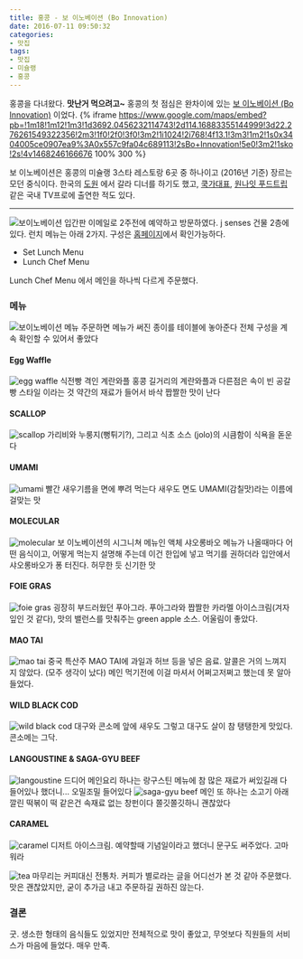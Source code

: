 ```yaml
---
title: 홍콩 - 보 이노베이션 (Bo Innovation)
date: 2016-07-11 09:50:32
categories:
- 맛집
tags:
- 맛집
- 미슐랭
- 홍콩
---
```


홍콩을 다녀왔다. **맛난거 먹으려고~**
홍콩의 첫 점심은 완차이에 있는 [보 이노베이션 (Bo Innovation)](http://www.boinnovation.com/html/html_default.html) 이었다.
{% iframe https://www.google.com/maps/embed?pb=!1m18!1m12!1m3!1d3692.0456232114743!2d114.16883355144999!3d22.276261549322356!2m3!1f0!2f0!3f0!3m2!1i1024!2i768!4f13.1!3m3!1m2!1s0x3404005ce0907ea9%3A0x557c9fa04c689113!2sBo+Innovation!5e0!3m2!1sko!2s!4v1468246166676 100% 300 %}
<!-- more -->

보 이노베이션은 홍콩의 미슐랭 3스타 레스토랑 6곳 중 하나이고 (2016년 기준)
장르는 모던 중식이다.
한국의 [도원](http://www.hoteltheplaza.com/kor/dining/taoyuen_overview.jsp) 에서 갈라 디너를 하기도 했고,
[쿡가대표](http://enter.jtbc.joins.com/cooka/), [원나잇 푸드트립](http://program.lifestyler.co.kr/olive/onenightfoodtrip)같은 국내 TV프로에 출연한 적도 있다.
***
![보이노베이션 입간판](https://lh3.googleusercontent.com/-H5Yh1beJ-yw/V4ZeWVXaMwI/AAAAAAAAAq0/Ek-N6jaT4tgic993pg_ya-yMsVFx7rEQQCCo/s1152/bo_ganpan.jpg)
이메일로 2주전에 예약하고 방문하였다.
j senses 건물 2층에 있다.
런치 메뉴는 아래 2가지. 구성은 [홈페이지](http://www.boinnovation.com/html/html_default.html)에서 확인가능하다.
- Set Lunch Menu
- Lunch Chef Menu

Lunch Chef Menu 에서 메인을 하나씩 다르게 주문했다.

### 메뉴
![보이노베이션 메뉴](https://lh3.googleusercontent.com/--05O-n_MCdA/V4ZeWcaQYcI/AAAAAAAAAq0/U_8AhayWjQUkk8qFf-DvhUZRoUKs4UxTACCo/s1152/bo_menu.jpg)
주문하면 메뉴가 써진 종이를 테이블에 놓아준다
전체 구성을 계속 확인할 수 있어서 좋았다
#### Egg Waffle
![egg waffle](https://lh3.googleusercontent.com/-lojgPYmm-tU/V4ZeWch9a8I/AAAAAAAAAq0/fkF9Rdi_QZIznSYhdPtlGkZ4N72SRXu3gCCo/s1600/bo_0.jpg)
식전빵 격인 계란와플
홍콩 길거리의 계란와플과 다른점은 속이 빈 공갈빵 스타일 이라는 것
약간의 재료가 들어서 바삭 짭짤한 맛이 난다
#### SCALLOP
![scallop](https://lh3.googleusercontent.com/-zzY3cZcUdZQ/V4ZeWdkKlyI/AAAAAAAAAq0/N49vw2az7w0bfsspv9rsegj3nNO8FtjhQCCo/s1600/bo_1.jpg)
가리비와 누룽지(뻥튀기?), 그리고 식초 소스 (jolo)의 시큼함이 식욕을 돋운다
#### UMAMI
![umami](https://lh3.googleusercontent.com/-5DUCCvLAd50/V4ZeWejGRiI/AAAAAAAAAq0/DaeVe8aD4sc9BAqj4VmZxQDAZdc-qpuxwCCo/s1600/bo_2.jpg)
빨간 새우기름을 면에 뿌려 먹는다
새우도 면도 UMAMI(감칠맛)라는 이름에 걸맞는 맛
#### MOLECULAR
![molecular](https://lh3.googleusercontent.com/-eMiP3u-xjnI/V4ZeWenUulI/AAAAAAAAAq0/ZUKhYtUPmmoQ-I8DOxWc2hqjSMTu2c6_QCCo/s1600/bo_3_2.jpg)
보 이노베이션의 시그니쳐 메뉴인 액체 샤오롱바오
메뉴가 나올때마다 어떤 음식이고, 어떻게 먹는지 설명해 주는데 이건 한입에 넣고 먹기를 권하더라
입안에서 샤오롱바오가 퐁 터진다. 허무한 듯 신기한 맛
#### FOIE GRAS
![foie gras](https://lh3.googleusercontent.com/-SXKUZ4u23wc/V4ZeWX_joLI/AAAAAAAAAq0/-96Sw97yx84L2iJ91EX55MO1uGeCpeVcgCCo/s1600/bo_4.jpg)
굉장히 부드러웠던 푸아그라.
푸아그라와 짭짤한 카라멜 아이스크림(겨자잎인 것 같다),
맛의 밸런스를 맛춰주는 green apple 소스.
어울림이 좋았다.
#### MAO TAI
![mao tai](https://lh3.googleusercontent.com/-dX252Adn7JI/V4ZeWb1JgVI/AAAAAAAAAq0/Mi2QwBBEt0MlMNcIekzwi19x53Rlso74wCCo/s1600/bo_5.jpg)
중국 특산주 MAO TAI에 과일과 허브 등을 넣은 음료.
알콜은 거의 느껴지지 않았다. (모주 생각이 났다)
메인 먹기전에 이걸 마셔서 어쩌고저쩌고 했는데 못 알아들었다.
#### WILD BLACK COD
![wild black cod](https://lh3.googleusercontent.com/-cMjhGESCMVw/V4ZeWcy9mOI/AAAAAAAAAq0/CT1qunpt1awDkJZhF74dK5Q5Tgb0Gy4OACCo/s1600/bo_6.jpg)
대구와 콘소메
앞에 새우도 그렇고 대구도 살이 참 탱탱한게 맛있다.
콘소메는 그닥.
#### LANGOUSTINE & SAGA-GYU BEEF
![langoustine](https://lh3.googleusercontent.com/-HfywE8ppaE4/V4ZeWa6XU8I/AAAAAAAAAq0/q3sgb-DDNg8ooc9A5uzceSkRGspscYZ3gCCo/s1600/bo_7_1.jpg)
드디어 메인요리
하나는 랑구스틴
메뉴에 참 많은 재료가 써있길래 다 들어있나 했더니... 오밀조밀 들어있다
![saga-gyu beef](https://lh3.googleusercontent.com/--SBBcnSdlU0/V4ZeWTpPsdI/AAAAAAAAAq0/c2zkv-dRLroklUPce0Lukgf3ucjSclWsQCCo/s1600/bo_7_2.jpg)
메인 또 하나는 소고기
아래 깔린 떡볶이 떡 같은건 속재료 없는 창펀이다
쫄깃쫄깃하니 괜찮았다
#### CARAMEL
![caramel](https://lh3.googleusercontent.com/-PyxPMFDPHac/V4ZeWfesWcI/AAAAAAAAAq0/f5JHdRhHygA_pzGaQ7eBlWQEnm3Yp3s8ACCo/s1600/bo_8.jpg)
디저트 아이스크림.
예약할때 기념일이라고 했더니 문구도 써주었다. 고마워라

![tea](https://lh3.googleusercontent.com/-K98XIqEN2XE/V4ZeWWOvqrI/AAAAAAAAAq0/9UK6bpRwErQhkhdVyc8ipAfcgb5NhUb0QCCo/s1600/bo_tea.jpg)
마무리는 커피대신 전통차.
커피가 별로라는 글을 어디선가 본 것 같아 주문했다.
맛은 괜찮았지만,
굳이 추가금 내고 주문하길 권하진 않는다.
### 결론
굿.
생소한 형태의 음식들도 있었지만 전체적으로 맛이 좋았고,
무엇보다 직원들의 서비스가 마음에 들었다.
매우 만족.